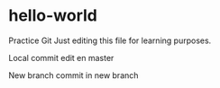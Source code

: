 # hello-world
Practice Git 
Just editing this file for learning purposes.

Local commit
	edit en master

New branch
	commit in new branch